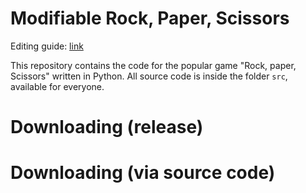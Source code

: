 # Modifiable Rock, Paper, Scissors
Editing guide: [link](editing.md)

This repository contains the code for the popular game "Rock, paper, Scissors" written in Python.
All source code is inside the folder `src`, available for everyone.

# Downloading (release)

# Downloading (via source code)
